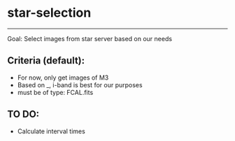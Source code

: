 # star-selection
______
Goal: Select images from star server based on our needs

## Criteria (default):
- For now, only get images of M3
- Based on _, i-band is best for our purposes 
- must be of type: FCAL.fits


## TO DO:
- Calculate interval times

